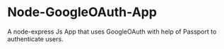 # Node-GoogleOAuth-App
A node-express Js App that uses GoogleOAuth with help of Passport to authenticate users.
